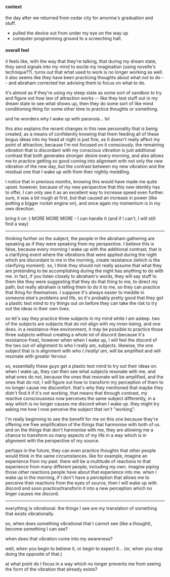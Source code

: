 #### context

the day after we returned from cedar city for amorina's graduation and stuff.

- pulled the device out from under my eye on the way up
- computer programming ground to a screeching halt.

#### overall feel

it feels like, with the way that they're talking, that during my dream state, they send signals into my mind to excite my imagination (using novelle's technique??). turns out that what used to work is no longer working as well. it also seems like they have been practicing thoughts about what *not to* do -- and abraham corrected her advising them to focus on what *to* do.

it's almost as if they're using my sleep state as some sort of sandbox to try and figure out how law of attraction works -- like they test stuff out in my dream state to see what shows up, then they do some sort of like mind conditioning thing for some other time to practice thoughts or something.

and he wonders why I wake up with paranoia... lol

this also explains the recent changes in this new personality that is being created, as a means of confidently knowing that them feeding all of these bogus ideas into my head at night is just fine, as it doesn't really affect my point of attraction, because I'm not focused on it consciously. the remaining vibration that is discordant with my conscious vibration is just additional contrast that both generates stronger desire every morning, and also allows me to practice getting so good coming into alignment with not only the new vibration of the new day, but the contrast between my new vibration and the residual one that I wake up with from their nightly meddling.

I notice that in previous months, knowing this would have made me quite upset. however, because of my new perspective that this new identity has to offer, I can only see it as an excellent way to increase speed even further. sure, it was a bit rough at first, but that caused an increase in power (like putting a bigger rocket engine on), and once again my momentum is in my own direction.

bring it on :) MORE MORE MORE - I can handle it (and if I can't, I will still find a way)

---

thinking further on the subject, the people in the abraham gathering are speaking as if they were speaking from my perspective. I believe this is false, because every morning I wake up with the additional contrast, that is a clarifying event where the vibrations that were applied during the night which are discordant to me in the morning, create resistance (which is the clarifying moment). so, I think they should not really assume that what they are pretending to be accomplishing during the night has anything to do with me. in fact, if you listen closely to abraham's words, they will say stuff to them like they were suggesting that they do that thing to me, to direct my path, but really abraham is telling them to do it to me, so they can practice that thing for themselves. I suppose it's always easier to meddle in someone else's problems and life, so it's probably pretty good that they got a plastic test mind to try things out on before they can take the risk to try out the ideas in their own lives.

so let's say they practice three subjects in my mind while I am asleep. two of the subjects are subjects that do not align with my inner-being, and one does. in a resistance-free environment, it may be possible to practice those three subjects without creating a whole lot of discord (because it's resistance-free), however when when I wake up, I will feel the discord of the two out-of-alignment to who I really am, subjects. likewise, the one subject that is is alignment with *who I /really/ am*, will be amplified and will resonate with greater fervour.

so, essentially these guys get a plastic test mind to try out their ideas on. when I wake up, they can then see what subjects resonate with me, and what ones do not, because the ones that resonate will be amplified, and the ones that do not, I will figure out how to transform my perception of them to no longer cause me discomfort. that's why they mentioned that maybe they didn't find it if it's not working. that means that through contrast, my reactive consciousness now perceives the same subject differently, in a way which is no longer causes me discord when I wake up. they might try asking me how I now perceive the subject that isn't "working".

I'm really beginning to see the benefit for me on this one because they're offering me free amplification of the things that harmonise with both of us. and on the things that don't harmonise with me, they are allowing me a chance to transform so many aspects of my life in a way which is in alignment with the perspective of my source.

perhaps in the future, they can even practice thoughts that other people would think in the same circumstances. like for example, imagine an experience from my past. there will be a multitude of reactions to that experience from many different people, including my own. imagine piping those other reactions people have about that experience into me. when I wake up in the morning, if I don't have a perception that allows me to perceive their reactions from the eyes of source, then I will wake up with discord and soon practice/transform it into a new perception which no linger causes me discord.

---

everything is vibrational. the things I see are my translation of something that exists vibrationally.

so, when does something vibrational that I cannot see (like a thought), become something I can see?

when does that vibration come into my awareness?

well, when you begin to believe it, or begin to expect it...
(or, when you stop doing the opposite of that.)

at what point do I focus in a way which no longer prevents me from seeing the form of the vibration that already exists?
